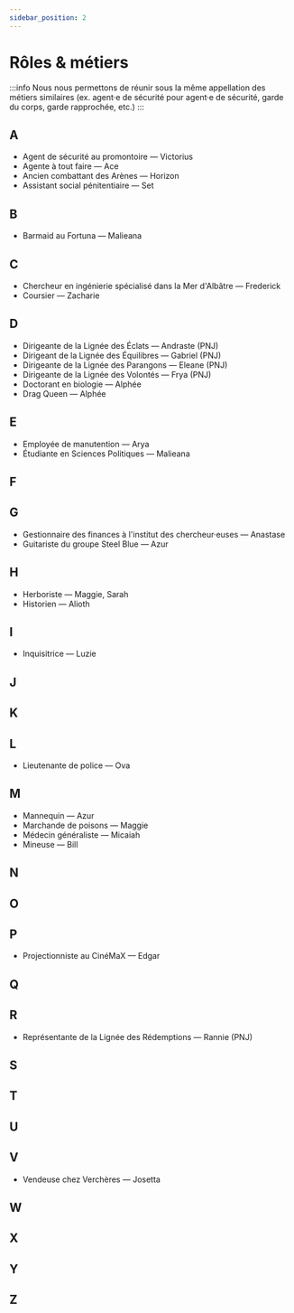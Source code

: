 ```yaml
---
sidebar_position: 2
---
```


# Rôles & métiers
:::info
Nous nous permettons de réunir sous la même appellation des métiers similaires (ex. agent·e de sécurité pour agent·e de sécurité, garde du corps, garde rapprochée, etc.)
:::

## A

- Agent de sécurité au promontoire — Victorius
- Agente à tout faire — Ace
- Ancien combattant des Arènes — Horizon
- Assistant social pénitentiaire — Set

## B

- Barmaid au Fortuna — Malieana

## C

- Chercheur en ingénierie spécialisé dans la Mer d'Albâtre — Frederick
- Coursier — Zacharie

## D

- Dirigeante de la Lignée des Éclats — Andraste (PNJ)
- Dirigeant de la Lignée des Équilibres — Gabriel (PNJ)
- Dirigeante de la Lignée des Parangons — Eleane (PNJ)
- Dirigeante de la Lignée des Volontés — Frya (PNJ)
- Doctorant en biologie — Alphée
- Drag Queen — Alphée

## E

- Employée de manutention — Arya
- Étudiante en Sciences Politiques — Malieana

## F

## G

- Gestionnaire des finances à l'institut des chercheur·euses — Anastase
- Guitariste du groupe Steel Blue — Azur

## H

- Herboriste — Maggie, Sarah
- Historien — Alioth

## I

- Inquisitrice — Luzie

## J

## K

## L

- Lieutenante de police — Ova

## M

- Mannequin — Azur
- Marchande de poisons — Maggie
- Médecin généraliste — Micaiah
- Mineuse — Bill

## N

## O

## P

-  Projectionniste au CinéMaX — Edgar

## Q

## R

- Représentante de la Lignée des Rédemptions — Rannie (PNJ)

## S

## T

## U

## V

- Vendeuse chez Verchères — Josetta

## W

## X

## Y

## Z